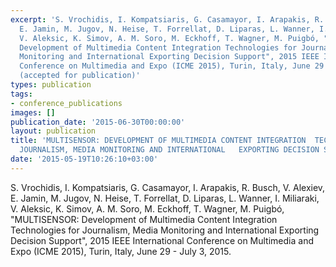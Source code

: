 ```yaml
---
excerpt: 'S. Vrochidis, I. Kompatsiaris, G. Casamayor, I. Arapakis, R. Busch, V. Alexiev,
  E. Jamin, M. Jugov, N. Heise, T. Forrellat, D. Liparas, L. Wanner, I. Miliaraki,
  V. Aleksic, K. Simov, A. M. Soro, M. Eckhoff, T. Wagner, M. Puigbó, "MULTISENSOR:
  Development of Multimedia Content Integration Technologies for Journalism, Media
  Monitoring and International Exporting Decision Support", 2015 IEEE International
  Conference on Multimedia and Expo (ICME 2015), Turin, Italy, June 29 - July 3, 2015.
  (accepted for publication)'
types: publication
tags:
- conference_publications
images: []
publication_date: '2015-06-30T00:00:00'
layout: publication
title: 'MULTISENSOR: DEVELOPMENT OF MULTIMEDIA CONTENT INTEGRATION  TECHNOLOGIES FOR
  JOURNALISM, MEDIA MONITORING AND INTERNATIONAL   EXPORTING DECISION SUPPORT'
date: '2015-05-19T10:26:10+03:00'
---
```

<p>S. Vrochidis, I. Kompatsiaris, G. Casamayor, I. Arapakis, R. Busch, V. Alexiev, E. Jamin, M. Jugov, N. Heise, T. Forrellat, D. Liparas, L. Wanner, I. Miliaraki, V. Aleksic, K. Simov, A. M. Soro, M. Eckhoff, T. Wagner, M. Puigbó, "MULTISENSOR: Development of Multimedia Content Integration Technologies for Journalism, Media Monitoring and International Exporting Decision Support", 2015 IEEE International Conference on Multimedia and Expo (ICME 2015), Turin, Italy, June 29 - July 3, 2015.</p>
